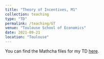 ```yaml
---
title: "Theory of Incentives, M1"
collection: teaching
type: "TD"
permalink: /teaching/GT
venue: "Toulouse School of Economics"
date: 2021-09-21
location: "Toulouse"
---
```


You can find the Mathcha files for my TD [here](https://www.mathcha.io/editor/4W95sNVtLpHpB4YxLF0BNyBYsGmy21zuydQQ19).
